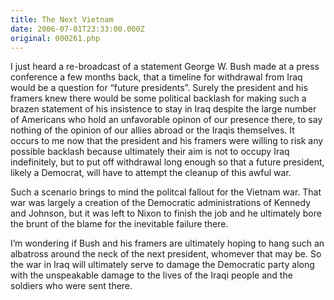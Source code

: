 ```yaml
---
title: The Next Vietnam
date: 2006-07-01T23:33:00.000Z
original: 000261.php
---
```


I just heard a re-broadcast of a statement George W. Bush made at a press conference a few months back, that a timeline for withdrawal from Iraq would be a question for “future presidents”. Surely the president and his framers knew there would be some political backlash for making such a brazen statement of his insistence to stay in Iraq despite the large number of Americans who hold an unfavorable opinon of our presence there, to say nothing of the opinion of our allies abroad or the Iraqis themselves. It occurs to me now that the president and his framers were willing to risk any possible backlash because ultimately their aim is not to occupy Iraq indefinitely, but to put off withdrawal long enough so that a future president, likely a Democrat, will have to attempt the cleanup of this awful war.

Such a scenario brings to mind the politcal fallout for the Vietnam war. That war was largely a creation of the Democratic administrations of Kennedy and Johnson, but it was left to Nixon to finish the job and he ultimately bore the brunt of the blame for the inevitable failure there.

I’m wondering if Bush and his framers are ultimately hoping to hang such an albatross around the neck of the next president, whomever that may be. So the war in Iraq will ultimately serve to damage the Democratic party along with the unspeakable damage to the lives of the Iraqi people and the soldiers who were sent there.

